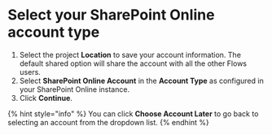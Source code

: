 # Select your SharePoint Online account type

1. Select the project **Location** to save your account information. The default shared option will share the account with all the other Flows users.
2. Select **SharePoint Online Account** in the **Account Type** as configured in your SharePoint Online instance.
3. Click **Continue**.

{% hint style="info" %}
You can click **Choose Account Later** to go back to selecting an account from the dropdown list.
{% endhint %}

